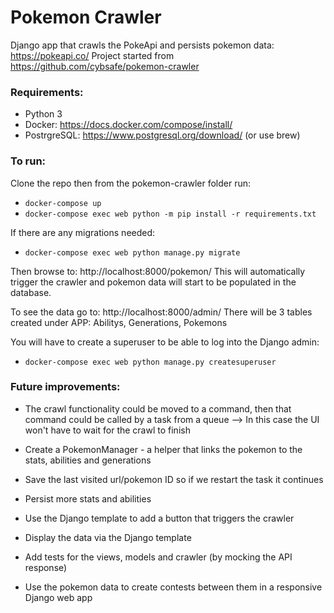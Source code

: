 # Pokemon Crawler

Django app that crawls the PokeApi and persists pokemon data: https://pokeapi.co/
Project started from https://github.com/cybsafe/pokemon-crawler

### Requirements:

* Python 3
* Docker: https://docs.docker.com/compose/install/
* PostrgreSQL: https://www.postgresql.org/download/ (or use brew)

### To run:
 
Clone the repo then from the pokemon-crawler folder run:
* `docker-compose up`
* `docker-compose exec web python -m pip install -r requirements.txt`

If there are any migrations needed:
* `docker-compose exec web python manage.py migrate`

Then browse to: http://localhost:8000/pokemon/
This will automatically trigger the crawler and pokemon data will start to be populated in the database.

To see the data go to: http://localhost:8000/admin/
There will be 3 tables created under APP: Abilitys, Generations, Pokemons

You will have to create a superuser to be able to log into the Django admin:
* `docker-compose exec web python manage.py createsuperuser`



### Future improvements:
* The crawl functionality could be moved to a command, then that command could be called by a task from a queue
--> In this case the UI won't have to wait for the crawl to finish
* Create a PokemonManager - a helper that links the pokemon to the stats, abilities and generations
* Save the last visited url/pokemon ID so if we restart the task it continues
* Persist more stats and abilities
* Use the Django template to add a button that triggers the crawler 
* Display the data via the Django template 
* Add tests for the views, models and crawler (by mocking the API response)

* Use the pokemon data to create contests between them in a responsive Django web app